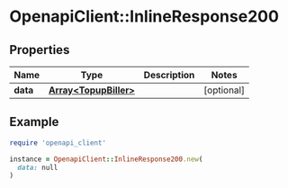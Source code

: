 # OpenapiClient::InlineResponse200

## Properties

| Name | Type | Description | Notes |
| ---- | ---- | ----------- | ----- |
| **data** | [**Array&lt;TopupBiller&gt;**](TopupBiller.md) |  | [optional] |

## Example

```ruby
require 'openapi_client'

instance = OpenapiClient::InlineResponse200.new(
  data: null
)
```

